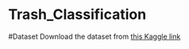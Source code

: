 # Trash_Classification
#Dataset
Download the dataset from [this Kaggle link](https://www.kaggle.com/datasets/farzadnekouei/trash-type-image-dataset)

